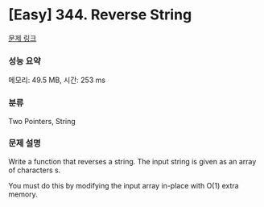 # [Easy] 344. Reverse String

[문제 링크](https://leetcode.com/problems/reverse-string/description/) 

### 성능 요약

메모리: 49.5 MB, 시간: 253 ms

### 분류

Two Pointers, String

### 문제 설명

<p>Write a function that reverses a string. The input string is given as an array of characters s.</p>
<p>You must do this by modifying the input array in-place with O(1) extra memory.</p>
